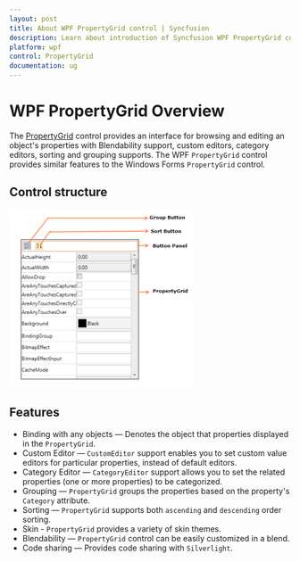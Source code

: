 ```yaml
---
layout: post
title: About WPF PropertyGrid control | Syncfusion
description: Learn about introduction of Syncfusion WPF PropertyGrid control and more details about the control
platform: wpf
control: PropertyGrid 
documentation: ug
---
```


# WPF PropertyGrid Overview

The [PropertyGrid](https://www.syncfusion.com/wpf-ui-controls/propertygrid) control provides an interface for browsing and editing an object's properties with Blendability support, custom editors, category editors, sorting and grouping supports. The WPF `PropertyGrid` control provides similar features to the Windows Forms `PropertyGrid` control.

## Control structure

![Default PropertyGrid control](Getting-Started_images/Getting-Started_img8.png)

## Features

* Binding with any objects — Denotes the object that properties displayed in the `PropertyGrid`.
* Custom Editor — `CustomEditor` support enables you to set custom value editors for particular properties, instead of default editors.
* Category Editor — `CategoryEditor` support allows you to set the related properties (one or more properties) to be categorized.
* Grouping — `PropertyGrid` groups the properties based on the property's `Category` attribute.
* Sorting — `PropertyGrid` supports both `ascending` and `descending` order sorting.
* Skin - `PropertyGrid` provides a variety of skin themes.
* Blendability — `PropertyGrid` control can be easily customized in a blend.
* Code sharing — Provides code sharing with `Silverlight`.